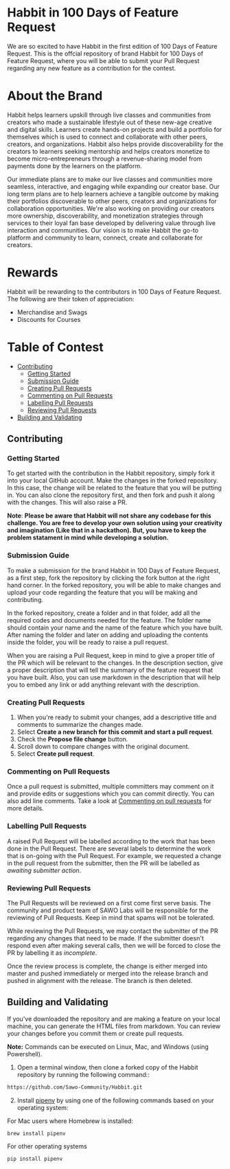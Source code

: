 # Habbit in 100 Days of Feature Request

We are so excited to have Habbit in the first edition of 100 Days of Feature Request. This is the offcial repository of brand Habbit for 100 Days of Feature Request, where you will be able to submit your Pull Request regarding any new feature as a contribution for the contest.

# About the Brand

Habbit helps learners upskill through live classes and communities from creators who made a sustainable lifestyle out of these new-age creative and digital skills. Learners create hands-on projects and build a portfolio for themselves which is used to connect and collaborate with other peers, creators, and organizations. Habbit also helps provide discoverability for the creators to learners seeking mentorship and helps creators monetize to become micro-entrepreneurs through a revenue-sharing model from payments done by the learners on the platform.

Our immediate plans are to make our live classes and communities more seamless, interactive, and engaging while expanding our creator base. Our long term plans are to help learners achieve a tangible outcome by making their portfolios discoverable to other peers, creators and organizations for collaboration opportunities. We're also working on providing our creators more ownership, discoverability, and monetization strategies through services to their loyal fan base developed by delivering value through live interaction and communities. Our vision is to make Habbit the go-to platform and community to learn, connect, create and collaborate for creators.

# Rewards

Habbit will be rewarding to the contributors in 100 Days of Feature Request. The following are their token of appreciation:
- Merchandise and Swags
- Discounts for Courses

# Table of Contest

* [Contributing](#contributing)
     * [Getting Started](#getting-started)
     * [Submission Guide](#submission-guide)
     * [Creating Pull Requests](#creating-pull-requests)
     * [Commenting on Pull Requests](#commenting-on-pull-requests)
     * [Labelling Pull Requests](#labelling-pull-requests)
     * [Reviewing Pull Requests](#reviewing-pull-requests)
* [Building and Validating](#building-and-validating)

## Contributing

### Getting Started

To get started with the contribution in the Habbit repository, simply fork it into your local GitHub account. Make the changes in the forked repository. In this case, the change will be related to the feature that you will be putting in. You can also clone the repository first, and then fork and push it along with the changes. This will also raise a PR.

**Note**: <b>Please be aware that Habbit will not share any codebase for this challenge. You are free to develop your own solution using your creativity and imagination (Like that in a hackathon). But, you have to keep the problem statament in mind while developing a solution.</b>

### Submission Guide

To make a submission for the brand Habbit in 100 Days of Feature Request, as a first step, fork the repository by clicking the fork button at the right hand corner. In the forked repository, you will be able to make changes and upload your code regarding the feature that you will be making and contributing. 

In the forked repository, create a folder and in that folder, add all the required codes and documents needed for the feature. The folder name should contain your name and the name of the feature which you have built. After naming the folder and later on adding and uploading the contents inside the folder, you will be ready to raise a pull request.

When you are raising a Pull Request, keep in mind to give a proper title of the PR which will be relevant to the changes. In the description section, give a proper description that will tell the summary of the feature request that you have built. Also, you can use markdown in the description that will help you to embed any link or add anything relevant with the description.

### Creating Pull Requests

1. When you're ready to submit your changes, add a descriptive title and comments to summarize the changes made.
2. Select **Create a new branch for this commit and start a pull request**.
3. Check the **Propose file change** button.
4. Scroll down to compare changes with the original document.
5. Select **Create pull request**. 

### Commenting on Pull Requests

Once a pull request is submitted, multiple committers may comment on it and provide edits or suggestions which you can commit directly. You can also add line comments. Take a look at [Commenting on pull requests](https://help.github.com/en/github/collaborating-with-issues-and-pull-requests/commenting-on-a-pull-request) for more details.

### Labelling Pull Requests

A raised Pull Request will be labelled according to the work that has been done in the Pull Request. There are several labels to determine the work that is on-going with the Pull Request. For example, we requested a change in the pull request from the submitter, then the PR will be labelled as *awaiting submitter action*. 

### Reviewing Pull Requests

The Pull Requests will be reviewed on a first come first serve basis. The community and product team of SAWO Labs will be responsible for the reviewing of Pull Requests. Keep in mind that spams will not be tolerated. 

While reviewing the Pull Requests, we may contact the submitter of the PR regarding any changes that need to be made. If the submitter doesn't respond even after making several calls, then we will be forced to close the PR by labelling it as *incomplete*.

Once the review process is complete, the change is either merged into master and pushed immediately or merged into the release branch and pushed in alignment with the release. The branch is then deleted.

## Building and Validating

If you've downloaded the repository and are making a feature on your local machine, you can generate the HTML files from markdown. You can review your changes before you commit them or create pull requests.

**Note:** Commands can be executed on Linux, Mac, and Windows (using Powershell).

1. Open a terminal window, then clone a forked copy of the Habbit repository by running the following command::
```sh
https://github.com/Sawo-Community/Habbit.git
```
2. Install [pipenv](https://docs.pipenv.org/) by using one of the following commands based on your operating system:

For Mac users where Homebrew is installed:
```sh
brew install pipenv  
```
For other operating systems
```python
pip install pipenv 
```

